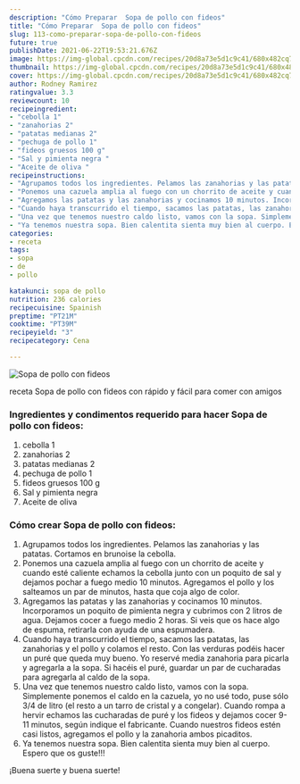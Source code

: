 ```yaml
---
description: "Cómo Preparar  Sopa de pollo con fideos"
title: "Cómo Preparar  Sopa de pollo con fideos"
slug: 113-como-preparar-sopa-de-pollo-con-fideos
future: true
publishDate: 2021-06-22T19:53:21.676Z
image: https://img-global.cpcdn.com/recipes/20d8a73e5d1c9c41/680x482cq70/sopa-de-pollo-con-fideos-foto-principal.jpg
thumbnail: https://img-global.cpcdn.com/recipes/20d8a73e5d1c9c41/680x482cq70/sopa-de-pollo-con-fideos-foto-principal.jpg
cover: https://img-global.cpcdn.com/recipes/20d8a73e5d1c9c41/680x482cq70/sopa-de-pollo-con-fideos-foto-principal.jpg
author: Rodney Ramirez
ratingvalue: 3.3
reviewcount: 10
recipeingredient:
- "cebolla 1"
- "zanahorias 2"
- "patatas medianas 2"
- "pechuga de pollo 1"
- "fideos gruesos 100 g"
- "Sal y pimienta negra "
- "Aceite de oliva "
recipeinstructions:
- "Agrupamos todos los ingredientes. Pelamos las zanahorias y las patatas. Cortamos en brunoise la cebolla."
- "Ponemos una cazuela amplia al fuego con un chorrito de aceite y cuando esté caliente echamos la cebolla junto con un poquito de sal y dejamos pochar a fuego medio 10 minutos. Agregamos el pollo y los salteamos un par de minutos, hasta que coja algo de color."
- "Agregamos las patatas y las zanahorias y cocinamos 10 minutos. Incorporamos un poquito de pimienta negra y cubrimos con 2 litros de agua. Dejamos cocer a fuego medio 2 horas. Si veis que os hace algo de espuma, retirarla con ayuda de una espumadera."
- "Cuando haya transcurrido el tiempo, sacamos las patatas, las zanahorias y el pollo y colamos el resto. Con las verduras podéis hacer un puré que queda muy bueno. Yo reservé media zanahoria para picarla y agregarla a la sopa. Si hacéis el puré, guardar un par de cucharadas para agregarla al caldo de la sopa."
- "Una vez que tenemos nuestro caldo listo, vamos con la sopa. Simplemente ponemos el caldo en la cazuela, yo no usé todo, puse sólo 3/4 de litro (el resto a un tarro de cristal y a congelar). Cuando rompa a hervir echamos las cucharadas de puré y los fideos y dejamos cocer 9-11 minutos, según indique el fabricante. Cuando nuestros fideos estén casi listos, agregamos el pollo y la zanahoria ambos picaditos."
- "Ya tenemos nuestra sopa. Bien calentita sienta muy bien al cuerpo. Espero que os guste!!!"
categories:
- receta
tags:
- sopa
- de
- pollo

katakunci: sopa de pollo 
nutrition: 236 calories
recipecuisine: Spainish
preptime: "PT21M"
cooktime: "PT39M"
recipeyield: "3"
recipecategory: Cena

---
```



![Sopa de pollo con fideos](https://img-global.cpcdn.com/recipes/20d8a73e5d1c9c41/680x482cq70/sopa-de-pollo-con-fideos-foto-principal.jpg)

receta Sopa de pollo con fideos con rápido y fácil para comer con amigos

<!--inarticleads1-->

### Ingredientes y condimentos requerido para hacer Sopa de pollo con fideos:

1. cebolla 1
1. zanahorias 2
1. patatas medianas 2
1. pechuga de pollo 1
1. fideos gruesos 100 g
1. Sal y pimienta negra 
1. Aceite de oliva 



<!--inarticleads2-->

### Cómo crear Sopa de pollo con fideos:

1. Agrupamos todos los ingredientes. Pelamos las zanahorias y las patatas. Cortamos en brunoise la cebolla.
1. Ponemos una cazuela amplia al fuego con un chorrito de aceite y cuando esté caliente echamos la cebolla junto con un poquito de sal y dejamos pochar a fuego medio 10 minutos. Agregamos el pollo y los salteamos un par de minutos, hasta que coja algo de color.
1. Agregamos las patatas y las zanahorias y cocinamos 10 minutos. Incorporamos un poquito de pimienta negra y cubrimos con 2 litros de agua. Dejamos cocer a fuego medio 2 horas. Si veis que os hace algo de espuma, retirarla con ayuda de una espumadera.
1. Cuando haya transcurrido el tiempo, sacamos las patatas, las zanahorias y el pollo y colamos el resto. Con las verduras podéis hacer un puré que queda muy bueno. Yo reservé media zanahoria para picarla y agregarla a la sopa. Si hacéis el puré, guardar un par de cucharadas para agregarla al caldo de la sopa.
1. Una vez que tenemos nuestro caldo listo, vamos con la sopa. Simplemente ponemos el caldo en la cazuela, yo no usé todo, puse sólo 3/4 de litro (el resto a un tarro de cristal y a congelar). Cuando rompa a hervir echamos las cucharadas de puré y los fideos y dejamos cocer 9-11 minutos, según indique el fabricante. Cuando nuestros fideos estén casi listos, agregamos el pollo y la zanahoria ambos picaditos.
1. Ya tenemos nuestra sopa. Bien calentita sienta muy bien al cuerpo. Espero que os guste!!!



¡Buena suerte y buena suerte!

